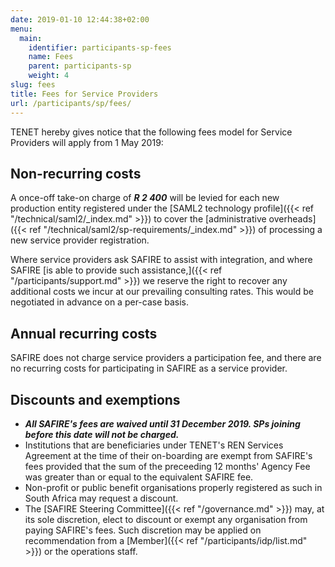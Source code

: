 ```yaml
---
date: 2019-01-10 12:44:38+02:00
menu:
  main:
    identifier: participants-sp-fees
    name: Fees
    parent: participants-sp
    weight: 4
slug: fees
title: Fees for Service Providers
url: /participants/sp/fees/
---
```


TENET hereby gives notice that the following fees model for Service Providers will apply from 1 May 2019:

## Non-recurring costs

A once-off take-on charge of ***R 2 400*** will be levied for each new production entity registered under the [SAML2 technology profile]({{< ref "/technical/saml2/_index.md" >}}) to cover the [administrative overheads]({{< ref "/technical/saml2/sp-requirements/_index.md" >}}) of processing a new service provider registration.

Where service providers ask SAFIRE to assist with integration, and where SAFIRE [is able to provide such assistance,]({{< ref "/participants/support.md" >}}) we reserve the right to recover any additional costs we incur at our prevailing consulting rates. This would be negotiated in advance on a per-case basis.

## Annual recurring costs

SAFIRE does not charge service providers a participation fee, and there are no recurring costs for participating in SAFIRE as a service provider.

## Discounts and exemptions

- ***All SAFIRE's fees are waived until 31 December 2019. SPs joining before this date will not be charged.***
- Institutions that are beneficiaries under TENET's REN Services Agreement at the time of their on-boarding are exempt from SAFIRE's fees provided that the sum of the preceeding 12 months' Agency Fee was greater than or equal to the equivalent SAFIRE fee.
- Non-profit or public benefit organisations properly registered as such in South Africa may request a discount.
- The [SAFIRE Steering Committee]({{< ref "/governance.md" >}}) may, at its sole discretion, elect to discount or exempt any organisation from paying SAFIRE's fees. Such discretion may be applied on recommendation from a [Member]({{< ref "/participants/idp/list.md" >}}) or the operations staff.
